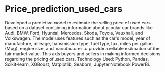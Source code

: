 # Price_prediction_used_cars
Developed a predictive model to estimate the selling price of used cars based on a dataset containing information about popular car brands like Audi, BMW, Ford, Hyundai, Mercedes, Skoda, Toyota, Vauxhall, and Volkswagen. The model uses features such as the car's model, year of manufacture, mileage, transmission type, fuel type, tax, miles per gallon (Mpg), engine size, and manufacturer to provide a reliable estimation of the fair market value. This aids buyers and sellers in making informed decisions regarding the pricing of used cars.
Technology Used: Python, Pandas, Scikit-learn, XGBoost, Matplotlib, Seaborn, Jupyter Notebook,PowerBi.
